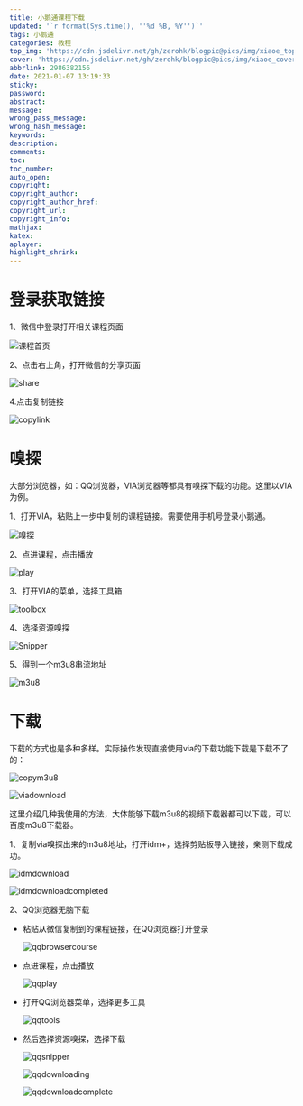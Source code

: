 ```yaml
---
title: 小鹅通课程下载
updated: '`r format(Sys.time(), ''%d %B, %Y'')`'
tags: 小鹅通
categories: 教程
top_img: 'https://cdn.jsdelivr.net/gh/zerohk/blogpic@pics/img/xiaoe_top.png'
cover: 'https://cdn.jsdelivr.net/gh/zerohk/blogpic@pics/img/xiaoe_cover.png'
abbrlink: 2986382156
date: 2021-01-07 13:19:33
sticky:
password:
abstract:
message:
wrong_pass_message:
wrong_hash_message:
keywords:
description:
comments:
toc:
toc_number:
auto_open:
copyright:
copyright_author:
copyright_author_href:
copyright_url:
copyright_info:
mathjax:
katex:
aplayer:
highlight_shrink:
---
```


# 登录获取链接

1、微信中登录打开相关课程页面

![课程首页](https://cdn.jsdelivr.net/gh/zerohk/blogpic@pics/img/image-20210107123506231.png)

2、点击右上角，打开微信的分享页面

![share](https://cdn.jsdelivr.net/gh/zerohk/blogpic@pics/img/image-20210107125035590.png)

4.点击复制链接

![copylink](https://cdn.jsdelivr.net/gh/zerohk/blogpic@pics/img/image-20210107125122664.png)

# 嗅探

大部分浏览器，如：QQ浏览器，VIA浏览器等都具有嗅探下载的功能。这里以VIA为例。

1、打开VIA，粘贴上一步中复制的课程链接。需要使用手机号登录小鹅通。

![嗅探](https://cdn.jsdelivr.net/gh/zerohk/blogpic@pics/img/image-20210107125205923.png)

2、点进课程，点击播放

![play](https://cdn.jsdelivr.net/gh/zerohk/blogpic@pics/img/image-20210107125301958.png)

3、打开VIA的菜单，选择工具箱

![toolbox](https://cdn.jsdelivr.net/gh/zerohk/blogpic@pics/img/image-20210107125409085.png)

4、选择资源嗅探

![Snipper](https://cdn.jsdelivr.net/gh/zerohk/blogpic@pics/img/image-20210107125453997.png)

5、得到一个m3u8串流地址

![m3u8](https://cdn.jsdelivr.net/gh/zerohk/blogpic@pics/img/image-20210107125548355.png)

# 下载

下载的方式也是多种多样。实际操作发现直接使用via的下载功能下载是下载不了的：

![copym3u8](https://cdn.jsdelivr.net/gh/zerohk/blogpic@pics/img/image-20210107125853384.png)

![viadownload](https://cdn.jsdelivr.net/gh/zerohk/blogpic@pics/img/image-20210107125924735.png)

这里介绍几种我使用的方法，大体能够下载m3u8的视频下载器都可以下载，可以百度m3u8下载器。

1、复制via嗅探出来的m3u8地址，打开idm+，选择剪贴板导入链接，亲测下载成功。

![idmdownload](https://cdn.jsdelivr.net/gh/zerohk/blogpic@pics/img/image-20210107130229731.png)

![idmdownloadcompleted](https://cdn.jsdelivr.net/gh/zerohk/blogpic@pics/img/image-20210107130239814.png)

2、QQ浏览器无脑下载

- 粘贴从微信复制到的课程链接，在QQ浏览器打开登录

	![qqbrowsercourse](https://cdn.jsdelivr.net/gh/zerohk/blogpic@pics/img/image-20210107131422425.png)

- 点进课程，点击播放

	![qqplay](https://cdn.jsdelivr.net/gh/zerohk/blogpic@pics/img/image-20210107131522649.png)

- 打开QQ浏览器菜单，选择更多工具

	![qqtools](https://cdn.jsdelivr.net/gh/zerohk/blogpic@pics/img/image-20210107131634956.png)

- 然后选择资源嗅探，选择下载

	![qqsnipper](https://cdn.jsdelivr.net/gh/zerohk/blogpic@pics/img/image-20210107131739446.png)

	![qqdownloading](https://cdn.jsdelivr.net/gh/zerohk/blogpic@pics/img/image-20210107131751783.png)

	![qqdownloadcomplete](https://cdn.jsdelivr.net/gh/zerohk/blogpic@pics/img/image-20210107131808606.png)